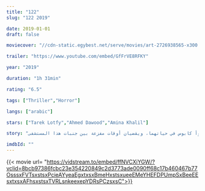 ```yaml
---
title: "122"
slug: "122 2019"

date: 2019-01-01
draft: false

moviecover: "//cdn-static.egybest.net/serve/movies/art-2726938565-x300.jpg"

trailer: "https://www.youtube.com/embed/GfFrVE8RFKY"

year: "2019"

duration: "1h 31min"

rating: "6.5"

tags: ["Thriller","Horror"]

langs: ["arabic"]

stars: ["Tarek Lotfy","Ahmed Dawood","Amina Khalil"]

story: "من خلال إطار تشويقي مثير عن قصة حب بين شاب من الطبقة الشعبية وفتاة من الصم والبكم, تقودهما ظروف الحياة إلي الدخول في عالم من العمليات المشبوهة, ولكنهما يصابان بحادث أليم ويتم نقلهما إلي المستشفي, ليبدآ في مواجهة أسوأ كابوس في حياتهما، ويقضيان أوقات مفزعة بين جنبات هذا المستشفى."

imdbId: ""
---
```



{{< movie url= "https://vidstream.to/embed/ffNVCXiYGW/?vclid=8bcb97386fcbc23e354220849c2d3773ade0090ff68c17b460467b77OsssxFVTsxstsxPcieAYyeaEgxtxsxBmeHxstsxueeEMeYHEFDPUmpSxBeeEEsxtxsxAFhsxstsxTVRLsnkeexepYDRsPCzsxsC">}}
